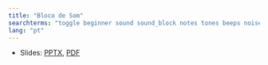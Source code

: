 ```yaml
---
title: "Bloco de Som"
searchterms: "toggle beginner sound sound_block notes tones beeps noises rsf bloco_de_som"
lang: "pt"
---
```

 <ul>
 <li class="ng-binding">Slides:
 <a href="translations/pt-br/beginner/SoundBlock.pptx">PPTX</a>,
 <a href="translations/pt-br/beginner/SoundBlock.pdf">PDF</a>
 </li>
 </ul>
